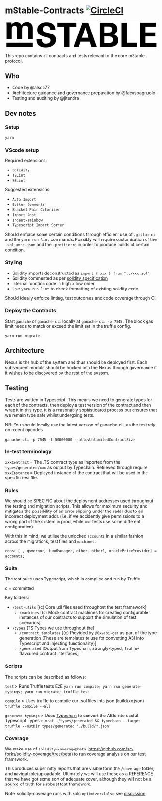 # mStable-Contracts [![CircleCI](https://circleci.com/gh/mstable/mStable-contracts.svg?style=svg&circle-token=a8bb29a97a0a0949a15cc28bd9b2245960287bc2)](https://circleci.com/gh/mstable/mStable-contracts)

![](assets/logo.png)

This repo contains all contracts and tests relevant to the core mStable protocol.

## Who

 - Code by @alsco77
 - Architecture guidance and governance preparation by @facuspagnuolo
 - Testing and auditing by @jitendra


## Dev notes

### Setup

```
yarn
```

### VScode setup

Required extensions:
- `Solidity`
- `TSLint`
- `ESLint`

Suggested extensions:
- `Auto Import`
- `Better Comments`
- `Bracket Pair Colorizer`
- `Import Cost`
- `Indent-rainbow`
- `Typescript Import Sorter`


Should enforce some certain conditions through efficient use of `.gitlab-ci` and the `yarn run lint` commands. Possibly will require customisation of the `.soliumrc.json` and the `.prettierrc` in order to produce builds of certain condition.

### Styling

 - Solidity imports deconstructed as `import { xxx } from "../xxx.sol"`
 - Solidity commented as  per [solidity specification](https://solidity.readthedocs.io/en/v0.5.0/layout-of-source-files.html#comments)
 - Internal function code in high > low order
 - Use `yarn run lint` to check formatting of existing solidity code

Should ideally enforce linting, test outcomes and code coverage through CI


### Deploy the Contracts

Start `ganache` or `ganache-cli` locally at `ganache-cli -p 7545`. The block gas limit needs to match or exceed the limit set in the truffle config.

```
yarn run migrate
```


## Architecture

Nexus is the hub of the system and thus should be deployed first. Each subsequent module should be hooked into the Nexus through governance if it wishes to be discovered by the rest of the system.


## Testing

Tests are written in Typescript. This means we need to generate types for each of the contracts, then deploy a test version of the contract and then wrap it in this type. It is a reasonably sophisticated process but ensures that we remain type safe whilst undergoing tests.

NB: You should locally use the latest version of ganache-cli, as the test rely on recent opcodes

`ganache-cli -p 7545 -l 50000000 --allowUnlimitedContractSize`

### In-test terminology

`xxxContract` = The .TS contract type as imported from the `types/generated/xxx` as output by Typechain. Retrieved through require
`xxxInstance` = Deployed instance of the contract that will be used in the specific test file.

### Rules

We should be SPECIFIC about the deployment addresses used throughout the testing and migration scripts. This allows for maximum security and mitigates the possibility of an error slipping under the radar due to an incorrect deployment addr. (i.e. if we accidently give permissions to a wrong part of the system in prod, while our tests use some different configuration).

With this in mind, we utilise the unlocked `accounts` in a similar fashion across the migrations, test files and `machines`:

`const [_, governor, fundManager, other, other2, oraclePriceProvider] = accounts;`

### Suite

The test suite uses Typescript, which is compiled and run by Truffle.

c = committed

Key folders:

- `/test-utils`           [(c) Core util files used throughout the test framework]
  - `/machines`           [(c) Mock contract machines for creating configurable instances of our contracts to support the simulation of test scenarios]
- `/types`                [TS Types we use throughout the]
  - `/contract_templates` [(c) Provided by `@0x/abi-gen` as part of the type generation (These are templates to use for converting ABI into Typescript and injecting functionality)]
  - `/generated`          [Output from Typechain; strongly-typed, Truffle-flavoured contract interfaces]


### Scripts

The scripts can be described as follows:


`test` > Runs Truffle tests E2E
`yarn run compile; yarn run generate-typings; yarn run migrate; truffle test`

`compile` > Uses truffle to compile our .sol files into json (build/xx.json)
`truffle compile --all`

`generate-typings` > Uses [Typechain](https://github.com/ethereum-ts/TypeChain) to convert the ABIs into useful Typescript Types
`rimraf ./types/generated && typechain --target truffle --outDir types/generated './build/*.json'`

### Coverage

We make use of `solidity-coverage@beta` (https://github.com/sc-forks/solidity-coverage/tree/beta) to run coverage analysis on our test framework.

This produces super nifty reports that are visible forin the `/coverage` folder, and navigatable/uploadable. Ultimately we will use these as a REFERENCE that we have got some sort of adequate cover, although they will not be a source of truth for a robust test framework.

Note: solidity-coverage runs with solc `optimizer=false` see [discussion](https://github.com/sc-forks/solidity-coverage/issues/417)
